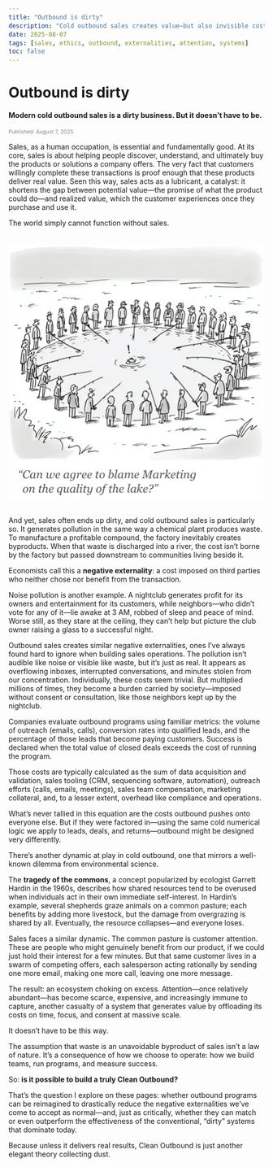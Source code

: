 ```yaml
---
title: "Outbound is dirty"
description: "Cold outbound sales creates value—but also invisible costs. This essay explores the externalities, moral tradeoffs, and systemic challenges baked into outbound, and asks whether it can be redesigned from first principles."
date: 2025-08-07
tags: [sales, ethics, outbound, externalities, attention, systems]
toc: false
---
```


# Outbound is dirty

**Modern cold outbound sales is a dirty business. But it doesn't have to be.**

<span style="font-size: 0.65rem; color: #888;">Published: August 7, 2025</span>

Sales, as a human occupation, is essential and fundamentally good. At its core, sales is about helping people discover, understand, and ultimately buy the products or solutions a company offers. The very fact that customers willingly complete these transactions is proof enough that these products deliver real value. Seen this way, sales acts as a lubricant, a catalyst: it shortens the gap between potential value—the promise of what the product could do—and realized value, which the customer experiences once they purchase and use it.

The world simply cannot function without sales.

<div style="text-align: center; margin: 2rem 0;">
  <img src="../../assets/tragedy_of_the_commons.png" alt="Cartoon illustrating the tragedy of the commons in outbound sales" style="max-width: 100%; height: auto;">
</div>

And yet, sales often ends up dirty, and cold outbound sales is particularly so. It generates pollution in the same way a chemical plant produces waste. To manufacture a profitable compound, the factory inevitably creates byproducts. When that waste is discharged into a river, the cost isn’t borne by the factory but passed downstream to communities living beside it.

Economists call this a **negative externality**: a cost imposed on third parties who neither chose nor benefit from the transaction.

Noise pollution is another example. A nightclub generates profit for its owners and entertainment for its customers, while neighbors—who didn’t vote for any of it—lie awake at 3 AM, robbed of sleep and peace of mind. Worse still, as they stare at the ceiling, they can’t help but picture the club owner raising a glass to a successful night.

Outbound sales creates similar negative externalities, ones I’ve always found hard to ignore when building sales operations. The pollution isn’t audible like noise or visible like waste, but it’s just as real. It appears as overflowing inboxes, interrupted conversations, and minutes stolen from our concentration. Individually, these costs seem trivial. But multiplied millions of times, they become a burden carried by society—imposed without consent or consultation, like those neighbors kept up by the nightclub.

Companies evaluate outbound programs using familiar metrics: the volume of outreach (emails, calls), conversion rates into qualified leads, and the percentage of those leads that become paying customers. Success is declared when the total value of closed deals exceeds the cost of running the program.

Those costs are typically calculated as the sum of data acquisition and validation, sales tooling (CRM, sequencing software, automation), outreach efforts (calls, emails, meetings), sales team compensation, marketing collateral, and, to a lesser extent, overhead like compliance and operations.

What’s never tallied in this equation are the costs outbound pushes onto everyone else. But if they were factored in—using the same cold numerical logic we apply to leads, deals, and returns—outbound might be designed very differently.

There’s another dynamic at play in cold outbound, one that mirrors a well-known dilemma from environmental science.

The **tragedy of the commons**, a concept popularized by ecologist Garrett Hardin in the 1960s, describes how shared resources tend to be overused when individuals act in their own immediate self-interest. In Hardin’s example, several shepherds graze animals on a common pasture; each benefits by adding more livestock, but the damage from overgrazing is shared by all. Eventually, the resource collapses—and everyone loses.

Sales faces a similar dynamic. The common pasture is customer attention. These are people who might genuinely benefit from our product, if we could just hold their interest for a few minutes. But that same customer lives in a swarm of competing offers, each salesperson acting rationally by sending one more email, making one more call, leaving one more message.

The result: an ecosystem choking on excess. Attention—once relatively abundant—has become scarce, expensive, and increasingly immune to capture, another casualty of a system that generates value by offloading its costs on time, focus, and consent at massive scale.

It doesn’t have to be this way.

The assumption that waste is an unavoidable byproduct of sales isn’t a law of nature. It’s a consequence of how we choose to operate: how we build teams, run programs, and measure success.

So: **is it possible to build a truly Clean Outbound?**

That’s the question I explore on these pages: whether outbound programs can be reimagined to drastically reduce the negative externalities we’ve come to accept as normal—and, just as critically, whether they can match or even outperform the effectiveness of the conventional, “dirty” systems that dominate today.

Because unless it delivers real results, Clean Outbound is just another elegant theory collecting dust.
